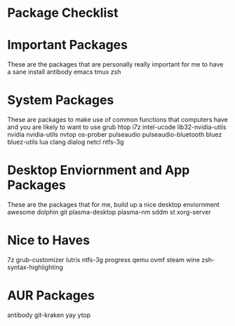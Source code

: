 # Package Checklist

# Important Packages
These are the packages that are personally really important for me to have a sane install
antibody
emacs
tmux
zsh

# System Packages
These are packages to make use of common functions that computers have and you are likely
to want to use
grub
htop
i7z
intel-ucode
lib32-nvidia-utils
nvidia
nvidia-utils
nvtop
os-prober
pulseaudio
pulseaudio-bluetooth
bluez
bluez-utils
lua
clang
dialog
netcl
ntfs-3g

# Desktop Enviornment and App Packages
These are the packages that for me, build up a nice desktop enviornment
awesome
dolphin
git
plasma-desktop
plasma-nm
sddm
st
xorg-server

# Nice to Haves
7z
grub-customizer
lutris
ntfs-3g
progress
qemu
ovmf
steam
wine
zsh-syntax-highlighting

# AUR Packages
antibody
git-kraken
yay
ytop
